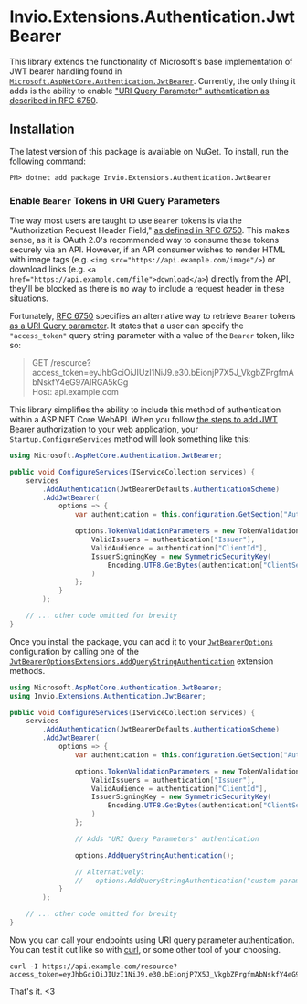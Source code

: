 # Invio.Extensions.Authentication.JwtBearer

This library extends the functionality of Microsoft's base implementation of JWT bearer handling found in [`Microsoft.AspNetCore.Authentication.JwtBearer`](https://github.com/aspnet/Security/tree/master/src/Microsoft.AspNetCore.Authentication.JwtBearer). Currently, the only thing it adds is the ability to enable ["URI Query Parameter" authentication as described in RFC 6750](https://tools.ietf.org/html/rfc6750#section-2.3).

## Installation
The latest version of this package is available on NuGet. To install, run the following command:

```
PM> dotnet add package Invio.Extensions.Authentication.JwtBearer
```

### Enable `Bearer` Tokens in URI Query Parameters

The way most users are taught to use `Bearer` tokens is via the "Authorization Request Header Field," [as defined in RFC 6750](https://tools.ietf.org/html/rfc6750#section-2.1). This makes sense, as it is OAuth 2.0's recommended way to consume these tokens securely via an API. However, if an API consumer wishes to render HTML with image tags (e.g. `<img src="https://api.example.com/image"/>`) or download links (e.g. `<a href="https://api.example.com/file">download</a>`) directly from the API, they'll be blocked as there is no way to include a request header in these situations.

Fortunately, [RFC 6750](https://tools.ietf.org/html/rfc6750) specifies an alternative way to retrieve `Bearer` tokens [as a URI Query parameter](https://tools.ietf.org/html/rfc6750#section-2.3). It states that a user can specify the ``"access_token"`` query string parameter with a value of the `Bearer` token, like so:

> GET /resource?access_token=eyJhbGciOiJIUzI1NiJ9.e30.bEionjP7X5J_VkgbZPrgfmAbNskfY4eG97AIRGA5kGg<br/>
> Host: api.example.com

This library simplifies the ability to include this method of authentication within a ASP.NET Core WebAPI. When you follow [the steps to add JWT Bearer authorization](https://docs.microsoft.com/en-us/aspnet/core/security/authorization/limitingidentitybyscheme) to your web application, your `Startup.ConfigureServices` method will look something like this:

```cs
using Microsoft.AspNetCore.Authentication.JwtBearer;

public void ConfigureServices(IServiceCollection services) {
    services
        .AddAuthentication(JwtBearerDefaults.AuthenticationScheme)
        .AddJwtBearer(
            options => {
                var authentication = this.configuration.GetSection("Authentication");

                options.TokenValidationParameters = new TokenValidationParameters {
                    ValidIssuers = authentication["Issuer"],
                    ValidAudience = authentication["ClientId"],
                    IssuerSigningKey = new SymmetricSecurityKey(
                        Encoding.UTF8.GetBytes(authentication["ClientSecret"])
                    )
                };
            }
        );

    // ... other code omitted for brevity
}
```

Once you install the package, you can add it to your [`JwtBearerOptions`](https://docs.microsoft.com/en-us/dotnet/api/microsoft.aspnetcore.authentication.jwtbearer.jwtbeareroptions) configuration by calling one of
the [`JwtBearerOptionsExtensions.AddQueryStringAuthentication`](https://github.com/invio/Invio.Extensions.Authentication.JwtBearer/blob/master/src/Invio.Extensions.Authentication.JwtBearer/JwtBearerOptionsExtensions.cs) extension methods.

```cs
using Microsoft.AspNetCore.Authentication.JwtBearer;
using Invio.Extensions.Authentication.JwtBearer;

public void ConfigureServices(IServiceCollection services) {
    services
        .AddAuthentication(JwtBearerDefaults.AuthenticationScheme)
        .AddJwtBearer(
            options => {
                var authentication = this.configuration.GetSection("Authentication");

                options.TokenValidationParameters = new TokenValidationParameters {
                    ValidIssuers = authentication["Issuer"],
                    ValidAudience = authentication["ClientId"],
                    IssuerSigningKey = new SymmetricSecurityKey(
                        Encoding.UTF8.GetBytes(authentication["ClientSecret"])
                    )
                };

                // Adds "URI Query Parameters" authentication

                options.AddQueryStringAuthentication();

                // Alternatively:
                //   options.AddQueryStringAuthentication("custom-parameter-name")
            }
        );

    // ... other code omitted for brevity
}
```

Now you can call your endpoints using URI query parameter authentication. You can test it out like so with [curl](https://en.wikipedia.org/wiki/CURL), or some other tool of your choosing.

```
curl -I https://api.example.com/resource?access_token=eyJhbGciOiJIUzI1NiJ9.e30.bEionjP7X5J_VkgbZPrgfmAbNskfY4eG97AIRGA5kGg
```

That's it. <3